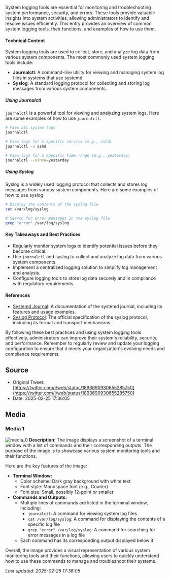 System logging tools are essential for monitoring and troubleshooting system performance, security, and errors. These tools provide valuable insights into system activities, allowing administrators to identify and resolve issues efficiently. This entry provides an overview of common system logging tools, their functions, and examples of how to use them.

#### Technical Content
System logging tools are used to collect, store, and analyze log data from various system components. The most commonly used system logging tools include:
* **Journalctl**: A command-line utility for viewing and managing system log files in systems that use systemd.
* **Syslog**: A standard logging protocol for collecting and storing log messages from various system components.

##### Using Journalctl
`journalctl` is a powerful tool for viewing and analyzing system logs. Here are some examples of how to use `journalctl`:
```bash
# View all system logs
journalctl

# View logs for a specific service (e.g., sshd)
journalctl -u sshd

# View logs for a specific time range (e.g., yesterday)
journalctl --since=yesterday
```

##### Using Syslog
Syslog is a widely used logging protocol that collects and stores log messages from various system components. Here are some examples of how to use syslog:
```bash
# Display the contents of the syslog file
cat /var/log/syslog

# Search for error messages in the syslog file
grep "error" /var/log/syslog
```

#### Key Takeaways and Best Practices
* Regularly monitor system logs to identify potential issues before they become critical.
* Use `journalctl` and syslog to collect and analyze log data from various system components.
* Implement a centralized logging solution to simplify log management and analysis.
* Configure logging tools to store log data securely and in compliance with regulatory requirements.

#### References
* [Systemd Journal](https://www.freedesktop.org/wiki/Software/systemd/journal): A documentation of the systemd journal, including its features and usage examples.
* [Syslog Protocol](https://tools.ietf.org/html/rfc5424): The official specification of the syslog protocol, including its format and transport mechanisms.

By following these best practices and using system logging tools effectively, administrators can improve their system's reliability, security, and performance. Remember to regularly review and update your logging configuration to ensure that it meets your organization's evolving needs and compliance requirements.
## Source

- Original Tweet: [https://twitter.com/i/web/status/1893690930655285750](https://twitter.com/i/web/status/1893690930655285750)
- Date: 2025-02-25 17:36:05


## Media

### Media 1
![media_0](./media_0.jpg)
**Description:** The image displays a screenshot of a terminal window with a list of commands and their corresponding outputs. The purpose of the image is to showcase various system monitoring tools and their functions.

Here are the key features of the image:

* **Terminal Window:**
	+ Color scheme: Dark gray background with white text
	+ Font style: Monospace font (e.g., Courier)
	+ Font size: Small, possibly 12-point or smaller
* **Commands and Outputs:**
	+ Multiple lines of commands are listed in the terminal window, including:
		- `journalctl`: A command for viewing system log files
		- `cat /var/log/syslog`: A command for displaying the contents of a specific log file
		- `grep "error" /var/log/syslog`: A command for searching for error messages in a log file
	+ Each command has its corresponding output displayed below it

Overall, the image provides a visual representation of various system monitoring tools and their functions, allowing users to quickly understand how to use these commands to manage and troubleshoot their systems.

*Last updated: 2025-02-25 17:36:05*